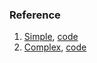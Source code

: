 ### Reference

1. [Simple](https://www.youtube.com/watch?v=hezISpFdxDo), [code](https://github.com/ndrwnaguib/LaserPointerTracking/blob/master/track_laser.py)
2. [Complex](https://bradmontgomery.net/blog/tracking-a-laser-pointer-with-python-and-opencv/), [code](https://github.com/bradmontgomery/python-laser-tracker)

